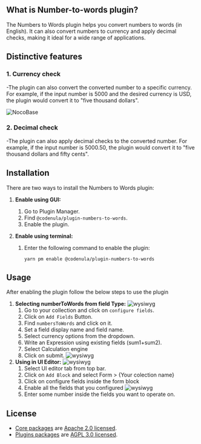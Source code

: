 
 






## What is Number-to-words plugin?

The Numbers to Words plugin helps you convert numbers to words (in  English). It can also convert numbers to currency and apply decimal checks, making it ideal for a wide range of applications.




## Distinctive features

### 1. Currency check
-The plugin can also convert the converted number to a specific currency. For example, if the input number is 5000 and the desired currency is USD, the plugin would convert it to "five thousand dollars".


![NocoBase](https://github.com/codenuladev/codenula/blob/a7d6bf066c03b9d0ebc47ea48f89df6adca3df28/Capturefields2.PNG)


### 2. Decimal check
-The plugin can also apply decimal checks to the converted number. For example, if the input number is 5000.50, the plugin would convert it to "five thousand dollars and fifty cents".





## Installation

There are two ways to install the Numbers to Words plugin:

1. **Enable using GUI:**
    1. Go to Plugin Manager.
    2. Find `@codenula/plugin-numbers-to-words`.
    3. Enable the plugin.

2. **Enable using terminal:**
    1. Enter the following command to enable the plugin:

        ```
        yarn pm enable @codenula/plugin-numbers-to-words
        ```
## Usage

After enabling the plugin follow the below steps to use the plugin

1. **Selecting numberToWords from field Type:**
![wysiwyg](https://github.com/codenuladev/codenula/blob/c4a173d033a8e5aec0e21df8ebb5da453e0f52d4/dropdown%20ss.PNG)
    1. Go to your collection and click on `configure fields`.
    2. Click on `Add Fields` Button.
    3. Find `numbersToWords` and click on it.
    4. Set a field display name and field name.
    5. Select currency options from the dropdown.
    6. Write an Expression using existing fields (sum1+sum2).
    7. Select Calculation engine
    8. Click on submit.
    ![wysiwyg](https://github.com/codenuladev/codenula/blob/32bf5c6f8da588352610cbde1810eedd49230fbc/options.PNG) 
3. **Using in UI Editor:**
   ![wysiwyg](hhttps://github.com/codenuladev/codenula/blob/68ae65fac06bbe1259b9d89897c1f49c9547b0c3/demo.PNG)
    1. Select UI editor tab from top bar.
    2. Click on `Add Block` and select Form > {Your colection name}
    3. Click on configure fields inside the form block
    4. Enable all the fields that you configured
       ![wysiwyg](https://github.com/codenuladev/codenula/blob/c4a173d033a8e5aec0e21df8ebb5da453e0f52d4/form2.PNG)
    5. Enter some number inside the fields you want to operate on.
       
       
## License

- [Core packages](https://github.com/nocobase/nocobase/tree/main/packages/core) are [Apache 2.0 licensed](./LICENSE-APACHE-2.0).
- [Plugins packages](https://github.com/nocobase/nocobase/tree/main/packages/plugins) are [AGPL 3.0 licensed](./LICENSE-AGPL).
